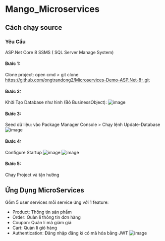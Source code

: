 # Mango_Microservices
## Cách chạy source

### Yêu Cầu
  ASP.Net Core 8
  SSMS ( SQL Server Manage System)
#### Bước 1:
  Clone project: open cmd > git clone https://github.com/ongtrandong2/Microservices-Demo-ASP.Net-8-.git
#### Bước 2:
  Khởi Tạo Database như hình (Bỏ BusinessObject):
  ![image](https://github.com/user-attachments/assets/d890608a-b397-4662-9d67-e97fa5c15b5a)
#### Bước 3:
  Seed dữ liệu:
  vào Package Manager Console > Chạy lệnh Update-Database
  ![image](https://github.com/user-attachments/assets/3ae16f89-ba88-4e76-8c54-3402d7e7df6d)
#### Bước 4:
  Configure Startup 
  ![image](https://github.com/user-attachments/assets/a15f8242-715b-4040-b45c-42403e123b5c)
  ![image](https://github.com/user-attachments/assets/2d0b18f8-6294-44a8-9b32-f4399c5a38ca)
#### Bước 5:
  Chạy Project và tận hưởng
  
## Ứng Dụng MicroServices
Gồm 5 user services mỗi service ứng với 1 feature:
 - Product: Thông tin sản phẩm
 - Order: Quản lí thông tin đơn hàng
 - Coupon: Quản lí mã giảm giá
 - Cart: Quản lí giỏ hàng
 - Authentication: Đăng nhập đăng kí có mã hóa bằng JWT 
![image](https://github.com/user-attachments/assets/c842127b-8411-42df-8d7b-2d0c44e4e027)
